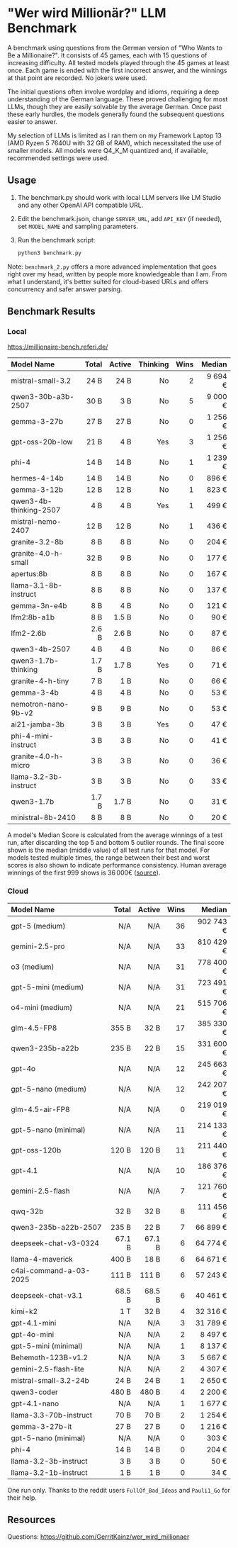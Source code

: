 # "Wer wird Millionär?" LLM Benchmark

A benchmark using questions from the German version of "Who Wants to Be a Millionaire?". It consists of 45 games, each with 15 questions of increasing difficulty. All tested models played through the 45 games at least once. Each game is ended with the first incorrect answer, and the winnings at that point are recorded. No jokers were used.

The initial questions often involve wordplay and idioms, requiring a deep understanding of the German language. These proved challenging for most LLMs, though they are easily solvable by the average German. Once past these early hurdles, the models generally found the subsequent questions easier to answer.

My selection of LLMs is limited as I ran them on my Framework Laptop 13 (AMD Ryzen 5 7640U with 32 GB of RAM), which necessitated the use of smaller models. All models were Q4_K_M quantized and, if available, recommended settings were used.
## Usage

1. The benchmark.py should work with local LLM servers like LM Studio and any other OpenAI API compatible URL.

2. Edit the benchmark.json, change `SERVER_URL`, add `API_KEY` (if needed), set `MODEL_NAME` and sampling parameters.

3. Run the benchmark script:
   
   ```bash
   python3 benchmark.py
   ```

Note: `benchmark_2.py` offers a more advanced implementation that goes right over my head, written by people more knowledgeable than I am. From what I understand, it's better suited for cloud-based URLs and offers concurrency and safer answer parsing.

## Benchmark Results

### Local
https://millionaire-bench.referi.de/

| Model Name             | Total | Active | Thinking | Wins |  Median |
| :--------------------- | ----: | -----: | -------: | ---: | ------: |
| mistral-small-3.2      |  24 B |   24 B |       No |    2 | 9 694 € |
| qwen3-30b-a3b-2507     |  30 B |    3 B |       No |    5 | 9 000 € |
| gemma-3-27b            |  27 B |   27 B |       No |    0 | 1 256 € |
| gpt-oss-20b-low        |  21 B |    4 B |      Yes |    3 | 1 256 € |
| phi-4                  |  14 B |   14 B |       No |    1 | 1 239 € |
| hermes-4-14b           |  14 B |   14 B |       No |    0 |   896 € |
| gemma-3-12b            |  12 B |   12 B |       No |    1 |   823 € |
| qwen3-4b-thinking-2507 |   4 B |    4 B |      Yes |    1 |   499 € |
| mistral-nemo-2407      |  12 B |   12 B |       No |    1 |   436 € |
| granite-3.2-8b         |   8 B |    8 B |       No |    0 |   204 € |
| granite-4.0-h-small    |  32 B |    9 B |       No |    0 |   177 € |
| apertus:8b             |   8 B |    8 B |       No |    0 |   167 € |
| llama-3.1-8b-instruct  |   8 B |    8 B |       No |    0 |   137 € |
| gemma-3n-e4b           |   8 B |    4 B |       No |    0 |   121 € |
| lfm2:8b-a1b            |   8 B |  1.5 B |       No |    0 |    90 € |
| lfm2-2.6b              | 2.6 B |  2.6 B |       No |    0 |    87 € |
| qwen3-4b-2507          |   4 B |    4 B |       No |    0 |    86 € |
| qwen3-1.7b-thinking    | 1.7 B |  1.7 B |      Yes |    0 |    71 € |
| granite-4-h-tiny       |   7 B |    1 B |       No |    0 |    66 € |
| gemma-3-4b             |   4 B |    4 B |       No |    0 |    53 € |
| nemotron-nano-9b-v2    |   9 B |    9 B |       No |    0 |    53 € |
| ai21-jamba-3b          |   3 B |    3 B |      Yes |    0 |    47 € |
| phi-4-mini-instruct    |   3 B |    3 B |       No |    0 |    41 € |
| granite-4.0-h-micro    |   3 B |    3 B |       No |    0 |    36 € |
| llama-3.2-3b-instruct  |   3 B |    3 B |       No |    0 |    33 € |
| qwen3-1.7b             | 1.7 B |  1.7 B |       No |    0 |    31 € |
| ministral-8b-2410      |   8 B |    8 B |       No |    0 |    20 € |
A model's Median Score is calculated from the average winnings of a test run, after discarding the top 5 and bottom 5 outlier rounds. The final score shown is the median (middle value) of all test runs for that model. For models tested multiple times, the range between their best and worst scores is also shown to indicate performance consistency. Human average winnings of the first 999 shows is 36 000€ ([source](https://www.stern.de/kultur/tv/jubilaeum-von--wer-wird-millionaer---zahlen-und-fakten-aus-999-ausgaben-3605146.html)).

### Cloud

| Model Name             |  Total | Active | Wins |    Median |
| :--------------------- | -----: | -----: | ---: | --------: |
| gpt-5 (medium)         |    N/A |    N/A |   36 | 902 743 € |
| gemini-2.5-pro         |    N/A |    N/A |   33 | 810 429 € |
| o3 (medium)            |    N/A |    N/A |   31 | 778 400 € |
| gpt-5-mini (medium)    |    N/A |    N/A |   31 | 723 491 € |
| o4-mini (medium)       |    N/A |    N/A |   21 | 515 706 € |
| glm-4.5-FP8            |  355 B |   32 B |   17 | 385 330 € |
| qwen3-235b-a22b        |  235 B |   22 B |   15 | 331 600 € |
| gpt-4o                 |    N/A |    N/A |   12 | 245 663 € |
| gpt-5-nano (medium)    |    N/A |    N/A |   12 | 242 207 € |
| glm-4.5-air-FP8        |    N/A |    N/A |    0 | 219 019 € |
| gpt-5-nano (minimal)   |    N/A |    N/A |   11 | 214 133 € |
| gpt-oss-120b           |  120 B |  120 B |   11 | 211 440 € |
| gpt-4.1                |    N/A |    N/A |   10 | 186 376 € |
| gemini-2.5-flash       |    N/A |    N/A |    7 | 121 760 € |
| qwq-32b                |   32 B |   32 B |    8 | 111 456 € |
| qwen3-235b-a22b-2507   |  235 B |   22 B |    7 |  66 899 € |
| deepseek-chat-v3-0324  | 67.1 B | 67.1 B |    6 |  64 774 € |
| llama-4-maverick       |  400 B |   18 B |    6 |  64 671 € |
| c4ai-command-a-03-2025 |  111 B |  111 B |    6 |  57 243 € |
| deepseek-chat-v3.1     | 68.5 B | 68.5 B |    6 |  40 461 € |
| kimi-k2                |    1 T |   32 B |    4 |  32 316 € |
| gpt-4.1-mini           |    N/A |    N/A |    3 |  31 789 € |
| gpt-4o-mini            |    N/A |    N/A |    2 |   8 497 € |
| gpt-5-mini (minimal)   |    N/A |    N/A |    1 |   8 137 € |
| Behemoth-123B-v1.2     |    N/A |    N/A |    3 |   5 667 € |
| gemini-2.5-flash-lite  |    N/A |    N/A |    2 |   4 307 € |
| mistral-small-3.2-24b  |   24 B |   24 B |    1 |   2 650 € |
| qwen3-coder            |  480 B |  480 B |    4 |   2 200 € |
| gpt-4.1-nano           |    N/A |    N/A |    1 |   1 677 € |
| llama-3.3-70b-instruct |   70 B |   70 B |    2 |   1 254 € |
| gemma-3-27b-it         |   27 B |   27 B |    0 |   1 216 € |
| gpt-5-nano (minimal)   |    N/A |    N/A |    0 |     303 € |
| phi-4                  |   14 B |   14 B |    0 |     204 € |
| llama-3.2-3b-instruct  |    3 B |    3 B |    0 |      50 € |
| llama-3.2-1b-instruct  |    1 B |    1 B |    0 |      34 € |
One run only. Thanks to the reddit users `FullOf_Bad_Ideas` and `Pauli1_Go` for their help.

## Resources

Questions: https://github.com/GerritKainz/wer_wird_millionaer

